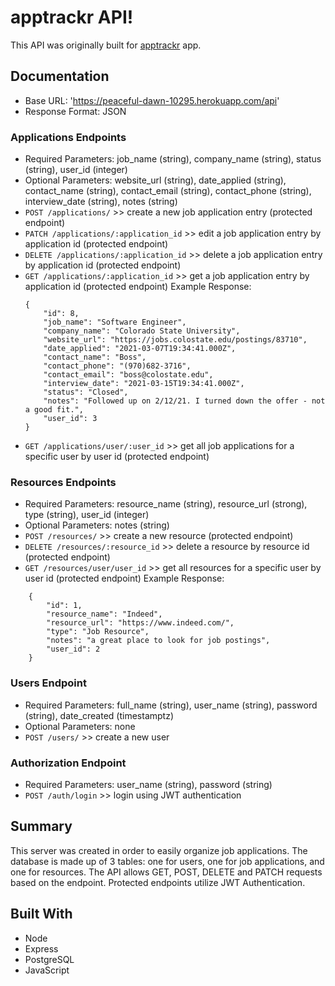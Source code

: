 # apptrackr API!

This API was originally built for [apptrackr](https://github.com/7424243/apptrackr-client) app.

## Documentation

* Base URL: 'https://peaceful-dawn-10295.herokuapp.com/api'
* Response Format: JSON

### Applications Endpoints

* Required Parameters: job_name (string), company_name (string), status (string), user_id (integer)
* Optional Parameters: website_url (string), date_applied (string), contact_name (string), contact_email (string), contact_phone (string), interview_date (string), notes (string)
* ```POST /applications/``` >> create a new job application entry (protected endpoint)
* ```PATCH /applications/:application_id``` >> edit a job application entry by application id (protected endpoint)
* ```DELETE /applications/:application_id``` >> delete a job application entry by application id (protected endpoint)
* ```GET /applications/:application_id``` >> get a job application entry by application id (protected endpoint)
Example Response: 
    ```
    {
        "id": 8,
        "job_name": "Software Engineer",
        "company_name": "Colorado State University",
        "website_url": "https://jobs.colostate.edu/postings/83710",
        "date_applied": "2021-03-07T19:34:41.000Z",
        "contact_name": "Boss",
        "contact_phone": "(970)682-3716",
        "contact_email": "boss@colostate.edu",
        "interview_date": "2021-03-15T19:34:41.000Z",
        "status": "Closed",
        "notes": "Followed up on 2/12/21. I turned down the offer - not a good fit.",
        "user_id": 3
    }
    ```
* ```GET /applications/user/:user_id``` >> get all job applications for a specific user by user id (protected endpoint)

### Resources Endpoints

* Required Parameters: resource_name (string), resource_url (strong), type (string), user_id (integer)
* Optional Parameters: notes (string)
* ```POST /resources/``` >> create a new resource (protected endpoint)
* ```DELETE /resources/:resource_id``` >> delete a resource by resource id (protected endpoint)
* ```GET /resources/user/user_id``` >> get all resources for a specific user by user id (protected endpoint)
Example Response: 
```
    {
        "id": 1,
        "resource_name": "Indeed",
        "resource_url": "https://www.indeed.com/",
        "type": "Job Resource",
        "notes": "a great place to look for job postings",
        "user_id": 2
    }
```

### Users Endpoint

* Required Parameters: full_name (string), user_name (string), password (string), date_created (timestamptz)
* Optional Parameters: none
* ```POST /users/``` >> create a new user

### Authorization Endpoint 
* Required Parameters: user_name (string), password (string)
* ```POST /auth/login```  >> login using JWT authentication

## Summary

This server was created in order to easily organize job applications. The database is made up of 3 tables: one for users, one for job applications, and one for resources. The API allows GET, POST, DELETE and PATCH requests based on the endpoint. Protected endpoints utilize JWT Authentication.

## Built With

* Node
* Express
* PostgreSQL
* JavaScript